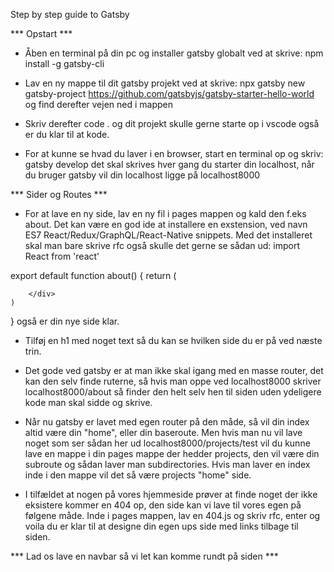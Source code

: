 Step by step guide to Gatsby

*** Opstart ***

 - Åben en terminal på din pc og installer gatsby globalt ved at skrive: npm install -g gatsby-cli

 - Lav en ny mappe til dit gatsby projekt ved at skrive: npx gatsby new gatsby-project https://github.com/gatsbyjs/gatsby-starter-hello-world og find derefter vejen ned i mappen

 - Skriv derefter code . og dit projekt skulle gerne starte op i vscode også er du klar til at kode.

 - For at kunne se hvad du laver i en browser, start en terminal op og skriv: gatsby develop det skal skrives hver gang du starter din localhost, når du bruger gatsby vil din localhost ligge på localhost8000

*** Sider og Routes ***

 - For at lave en ny side, lav en ny fil i pages mappen og kald den f.eks about. Det kan være en god ide at installere en exstension, ved navn ES7 React/Redux/GraphQL/React-Native snippets. Med det installeret skal man bare skrive rfc også skulle det gerne se sådan ud: 
import React from 'react'

export default function about() {
    return (
        <div>
            
        </div>
    )
}
også er din nye side klar.

 - Tilføj en h1 med noget text så du kan se hvilken side du er på ved næste trin.

 - Det gode ved gatsby er at man ikke skal igang med en masse router, det kan den selv finde ruterne, så hvis man oppe ved localhost8000 skriver localhost8000/about så finder den helt selv hen til siden uden ydeligere kode man skal sidde og skrive.

 - Når nu gatsby er lavet med egen router på den måde, så vil din index altid være din "home", eller din baseroute. Men hvis man nu vil lave noget som ser sådan her ud localhost8000/projects/test vil du kunne lave en mappe i din pages mappe der hedder projects, den vil være din subroute og sådan laver man subdirectories. Hvis man laver en index inde i den mappe vil det så være projects "home" side.

 - I tilfældet at nogen på vores hjemmeside prøver at finde noget der ikke eksistere kommer en 404 op, den side kan vi lave til vores egen på følgene måde. Inde i pages mappen, lav en 404.js og skriv rfc, enter og voila du er klar til at designe din egen ups side med links tilbage til siden.


 *** Lad os lave en navbar så vi let kan komme rundt på siden ***

 